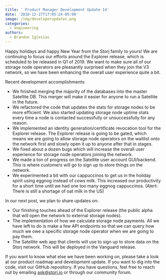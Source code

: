 ```yaml
---
title: ' Product Manager Development Update 14'
date: '2018-12-27T17:05:24-05:00'
image: /img/developerupdates.png
categories:
  - engineering
authors:
  - Brandon Iglesias
---
```

Happy holidays and happy New Year from the Storj family to yours! We are continuing to focus our efforts around the Explorer release, which is scheduled to be released in Q1 of 2019. We want to make sure all of our storage node operators are pleasantly surprised when they join the V3 network, so we have been enhancing the overall user experience quite a bit.

Recent development accomplishments:

* We finished merging the majority of the databases into the master Satellite DB. This merger will make it easier for anyone to run a Satellite in the future.
* We refactored the code that updates the stats for storage nodes to be more efficient. We also started updating storage node uptime stats every time a node is contacted successfully or unsuccessfully for any reason. 
* We implemented an identity generation/certificate revocation tool for the Explorer release. The Explorer release is going to be gated, which means we are going to allow storage node operators on the waitlist onto the network first and slowly open it up to anyone after that in stages.
* We fixed about a dozen bugs which will increase the overall user experience for storage node operators joining the network.
* We made a ton of progress on the Satellite user account GUI/backend. This is where customers will go to sign up to store things on the network. 
* We experimented a bit with our cappuccinos to get us in the holiday spirit using eggnog instead of cows milk. This increased our productivity for a short time until we had one too many eggnog cappuccinos. (Alert: There is still a shortage of oat milk in the US)

In our next post, we plan to share updates on:

* Our finishing touches ahead of the Explorer release (the public alpha that will open the network to external storage nodes).
* The implementation of how we calculate storage node payments. All we have left to do is make a few API endpoints so that we can query how much we owe a specific storage node operator when we are going to pay them.
* The Satellite web app that clients will use to sign up to store data on the Storj network. This will be deployed in the Vanguard release.

If you want to know what else we have been working on, please take a look at our product roadmap and development update. If you want to dig into the code, visit our GitHub repository. If you have questions, feel free to reach out by emailing ask@storj.io or through our community forum.
